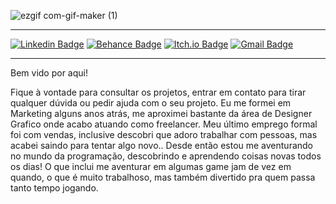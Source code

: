 ![ezgif com-gif-maker (1)](https://user-images.githubusercontent.com/58776467/95799714-e8e2bc80-0ccb-11eb-93d4-a9c82ba1b9fc.gif)

---

[![Linkedin Badge](https://img.shields.io/badge/-gabriellasenraaraujo-blue?style=flat-square&logo=Linkedin&logoColor=white&link=https://www.linkedin.com/in/gabriellasenraaraujo/)](https://www.linkedin.com/in/gabriellasenraaraujo/)
[![Behance Badge](https://img.shields.io/badge/-GabriellaSenra-black?style=flat-square&logo=Behance&logoColor=white&link=https://www.behance.net/GabriellaSenra)](https://www.behance.net/GabriellaSenra)
[![Itch.io Badge](https://img.shields.io/badge/-GabriellaSenra-purple?style=flat-square&logo=Itch.io&logoColor=white&link=https://gsenra-a.itch.io/)](https://gsenra-a.itch.io/)
[![Gmail Badge](https://img.shields.io/badge/-gabriella.senra@gmail.com-c14438?style=flat-square&logo=Gmail&logoColor=white&link=mailto:gabriella.senra@gmail.com)](mailto:gabriella.senra@gmail.com)


---

Bem vido por aqui!

Fique à vontade para consultar os projetos, entrar em contato para tirar qualquer dúvida ou pedir ajuda com o seu projeto. Eu me formei em Marketing alguns anos atrás, me
aproximei bastante da área de Designer Grafico onde acabo atuando como freelancer. Meu último emprego formal foi com vendas, inclusive descobri que adoro trabalhar com
pessoas, mas acabei saindo para tentar algo novo.. Desde então estou me aventurando no mundo da programação, descobrindo e aprendendo coisas novas todos os dias! O que
inclui me aventurar em algumas game jam de vez em quando, o que é muito trabalhoso, mas também divertido pra quem passa tanto tempo jogando.
